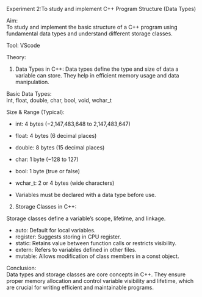 Experiment 2:To study and implement C++ Program Structure (Data Types)

Aim:  
To study and implement the basic structure of a C++ program using fundamental data types and understand different storage classes.

Tool: VScode

Theory:
1. Data Types in C++:
Data types define the type and size of data a variable can store. They help in efficient memory usage and data manipulation.

Basic Data Types:  
  int, float, double, char, bool, void, wchar_t
  
Size & Range (Typical):  
  - int: 4 bytes (−2,147,483,648 to 2,147,483,647)  
  - float: 4 bytes (6 decimal places)  
  - double: 8 bytes (15 decimal places)  
  - char: 1 byte (−128 to 127)  
  - bool: 1 byte (true or false)  
  - wchar_t: 2 or 4 bytes (wide characters)

- Variables must be declared with a data type before use.

2. Storage Classes in C++:

Storage classes define a variable’s scope, lifetime, and linkage.

- auto: Default for local variables.  
- register: Suggests storing in CPU register.  
- static: Retains value between function calls or restricts visibility.  
- extern: Refers to variables defined in other files.  
- mutable: Allows modification of class members in a const object.

Conclusion:  
Data types and storage classes are core concepts in C++. They ensure proper memory allocation and control variable visibility and lifetime, which are crucial for writing efficient and maintainable programs.
